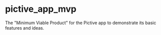# pictive_app_mvp

The "Minimum Viable Product" for the Pictive app to demonstrate its basic features and ideas.

